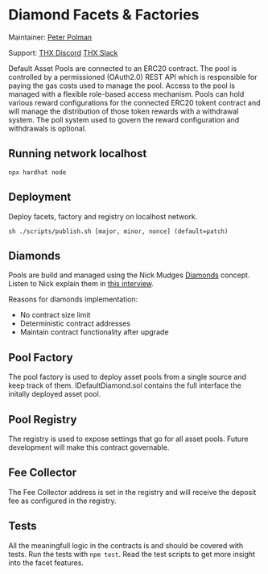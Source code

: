 # Diamond Facets &amp; Factories

Maintainer:
[Peter Polman](mailto:peter@thx.network)

Support:
[THX Discord](https://discord.com/invite/TzbbSmkE7Y)
[THX Slack](https://thx.page.link/slack)

Default Asset Pools are connected to an ERC20 contract. The pool is controlled by a permissioned (OAuth2.0) REST API which is responsible for paying the gas costs used to manage the pool. Access to the pool is managed with a flexible role-based access mechanism. Pools can hold various reward configurations for the connected ERC20 tokent contract and will manage the distribution of those token rewards with a withdrawal system. The poll system used to govern the reward configuration and withdrawals is optional.

## Running network localhost

```
npx hardhat node
```

## Deployment

Deploy facets, factory and registry on localhost network.

```
sh ./scripts/publish.sh [major, minor, nonce] (default=patch)
```

## Diamonds

Pools are build and managed using the Nick Mudges [Diamonds](https://github.com/ethereum/EIPs/issues/2535) concept. Listen to Nick explain them in [this interview](https://www.youtube.com/watch?v=64VfajtPGJ4). 

Reasons for diamonds implementation:

-   No contract size limit
-   Deterministic contract addresses
-   Maintain contract functionality after upgrade

## Pool Factory

The pool factory is used to deploy asset pools from a single source and keep track of them. IDefaultDiamond.sol contains the full interface the initally deployed asset pool.

## Pool Registry

The registry is used to expose settings that go for all asset pools. Future development will make this contract governable.

## Fee Collector

The Fee Collector address is set in the registry and will receive the deposit fee as configured in the registry.

## Tests

All the meaningfull logic in the contracts is and should be covered with tests. Run the tests with `npm test`. Read the test scripts to get more insight into the facet features.
